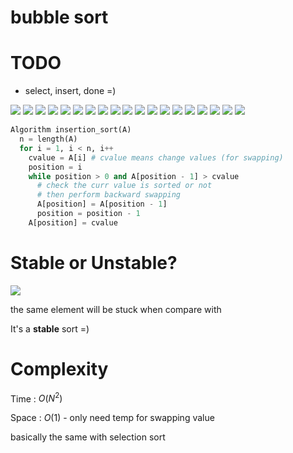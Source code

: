 # bubble sort

# TODO

* select, insert, done =)

<img src='../asserts/64_1.png'></img>
<img src='../asserts/64_2.png'></img>
<img src='../asserts/64_3.png'></img>
<img src='../asserts/64_4.png'></img>
<img src='../asserts/64_5.png'></img>
<img src='../asserts/64_6.png'></img>
<img src='../asserts/64_7.png'></img>
<img src='../asserts/64_8.png'></img>
<img src='../asserts/64_9.png'></img>
<img src='../asserts/64_10.png'></img>
<img src='../asserts/64_11.png'></img>
<img src='../asserts/64_12.png'></img>
<img src='../asserts/64_13.png'></img>
<img src='../asserts/64_14.png'></img>
<img src='../asserts/64_15.png'></img>
<img src='../asserts/64_16.png'></img>
<img src='../asserts/64_17.png'></img>
<img src='../asserts/64_18.png'></img>
<img src='../asserts/64_19.png'></img>

``` Python
Algorithm insertion_sort(A)
  n = length(A)
  for i = 1, i < n, i++
    cvalue = A[i] # cvalue means change values (for swapping)
    position = i
    while position > 0 and A[position - 1] > cvalue
      # check the curr value is sorted or not
      # then perform backward swapping
      A[position] = A[position - 1]
      position = position - 1
    A[position] = cvalue
```

# Stable or Unstable?

<img src='../asserts/64_20.png'></img>

the same element will be stuck when compare with

It's a **stable** sort =)

# Complexity

Time : $O(N^{2})$

Space : $O(1)$ - only need temp for swapping value

basically the same with selection sort
